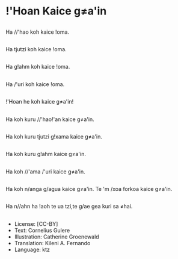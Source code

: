 # !'Hoan Kaice g≠a'in

##
Ha //'hao koh kaice !oma.

##
Ha tjutzi koh kaice !oma.

##
Ha g!ahm koh kaice !oma.

##
Ha /'uri koh kaice !oma.

##
!'Hoan he koh kaice g≠a'in!

##
Ha koh kuru //'hao!'an kaice g≠a'in.

##
Ha koh kuru tjutzi g!xama kaice g≠a'in.

##
Ha koh kuru g!ahm kaice g≠a'in.

##
Ha koh //'ama /'uri kaice g≠a'in.

##
Ha koh n/anga g/agua kaice g≠a'in. Te 'm /xoa forkoa kaice g≠a'in.

##
Ha n//ahn ha !aoh te ua tzi,te g/ae gea kuri sa ≠hai.

##
* License: [CC-BY]
* Text: Cornelius Gulere
* Illustration: Catherine Groenewald
* Translation: Kileni A. Fernando
* Language: ktz
